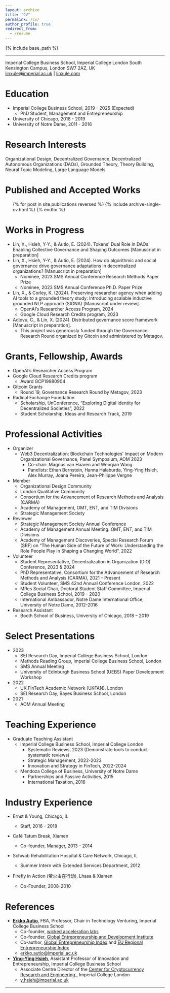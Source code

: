 ```yaml
---
layout: archive
title: "CV"
permalink: /cv/
author_profile: true
redirect_from:
  - /resume
---
```


{% include base_path %}

---
Imperial College Business School, Imperial College London
South Kensington Campus, London SW7 2AZ, UK 			
[linxule@imperial.ac.uk](mailto:linxule@imperial.ac.uk) |  [linxule.com](https://linxule.com/)

# Education

* Imperial College Business School, 2019 - 2025 (Expected)
  * PhD Student, Management and Entrepreneurship
* University of Chicago, 2018 - 2019
* University of Notre Dame, 2011 - 2016

# Research Interests

Organizational Design, Decentralized Governance, Decentralized Autonomous Organizations (DAOs), Grounded Theory, Theory Building, Neural Topic Modeling, Large Language Models

# Published and Accepted Works

<ul>{% for post in site.publications reversed %}
  {% include archive-single-cv.html %}
{% endfor %}</ul>


# Works in Progress

- Lin, X., Hsieh, Y-Y., & Autio, E. (2024). Tokens' Dual Role in DAOs: Enabling Collective Governance and Shaping Outcomes [Manuscript in preparation]
- Lin, X., Hsieh, Y-Y., & Autio, E. (2024). How do algorithmic and social governance drive governance adaptations in decentralized organizations? [Manuscript in preparation]
	- Nominee, 2023 SMS Annual Conference Research Methods Paper Prize
	- Nominee, 2023 SMS Annual Conference Ph.D. Paper Prize
- Lin, X., & Corley, K. (2024). Preserving researcher agency when adding AI tools to a grounded theory study: Introducing scalable inductive grounded NLP approach (SIGNA) [Manuscript under review].
	- OpenAI’s Researcher Access Program, 2024
	- Google Cloud Research Credits program, 2023
- Adjovu, C., & Lin, X. (2024). Distributed governance score framework [Manuscript in preparation].
	- This project was generously funded through the Governance Research Round organized by Gitcoin and administered by Metagov.

# Grants, Fellowship, Awards

- OpenAI’s Researcher Access Program
- Google Cloud Research Credits program
  - Award GCP19980904
- Gitcoin Grants
  - Round 19, Governance Research Round by Metagov, 2023
- Radical Exchange Foundation
  - Scholarship, UnConference, “Exploring Digital Identity for Decentralized Societies”, 2022
  - Student Scholarship, Ideas and Research Track, 2019


# Professional Activities

- Organizer
	- Web3 Decentralization: Blockchain Technologies’ Impact on Modern Organizational Governance, Panel Symposium, AOM 2023
		- Co-chair: Magnus van Haaren and Wenqian Wang
		- Panelists: Ethan Bernstein, Hanna Halaburda, Ying-Ying Hsieh, Alex Murray, Joana Pereira, Jean-Philippe Vergne
- Member
  - Organizational Design Community
  - London Qualitative Community
  - Consortium for the Advancement of Research Methods and Analysis (CARMA)
  - Academy of Management, OMT, ENT, and TIM Divisions
  - Strategic Management Society
- Reviewer
  - Strategic Management Society Annual Conference
  - Academy of Management Annual Meeting. OMT, ENT, and TIM Divisions
  - Academy of Management Discoveries, Special Research Forum (SRF) on “The Human Side of the Future of Work: Understanding the Role People Play in Shaping a Changing World”, 2022
- Volunteer
  - Student Representative, Decentralization in Organization (DiO) Conference, 2023 & 2024
  - PhD Representative, Consortium for the Advancement of Research Methods and Analysis (CARMA), 2021 – Present
  - Student Volunteer, SMS 42nd Annual Conference London, 2022
  - MRes Social Chair, Doctoral Student Staff Committee, Imperial College Business School, 2019 – 2020
  - International Ambassador, Notre Dame International Office, University of Notre Dame, 2012-2016
- Research Assistant
  - Booth School of Business, University of Chicago, 2018 – 2019

# Select Presentations

- 2023
  - SEI Research Day, Imperial College Business School, London
  - Methods Reading Group, Imperial College Business School, London
  - SMS Annual Meeting
  - University of Edinburgh Business School (UEBS) Paper Development Workshop
- 2022
  - UK FinTech Academic Network (UKFAN), London
  - SEI Research Day, Bayes Business School, London
- 2021
  - AOM Annual Meeting

# Teaching Experience

- Graduate Teaching Assistant
  - Imperial College Business School, Imperial College London
    - Systematic Reviews, 2023 (Demonstrate tools to conduct systematic reviews)
	- Strategic Management, 2022-2023
	- Innovation and Strategy in FinTech, 2022-2024
  - Mendoza College of Business, University of Notre Dame
	- Partnerships and Passive Activities, 2015
	- International Taxation, 2016

# Industry Experience

* Ernst & Young, Chicago, IL
  * Staff, 2016 - 2018

* Café Tatum Break, Xiamen
  * Co-founder, Manager, 2013 - 2014
* Schwab Rehabilitation Hospital & Care Network, Chicago, IL
  * Summer Intern with Extended Services Department, 2012

* Firefly in Action (萤火虫在行动), Lhasa & Xiamen
  * Co-Founder, 2008-2010


# References

* **[Erkko Autio](https://www.imperial.ac.uk/people/erkko.autio)**, FBA, Professor, Chair in Technology Venturing, Imperial College Business School
	* Co-founder, [wicked acceleration labs](https://www.wickedacceleration.org/)
	* Co-founder, [Global Entrepreneurship and Development Institute](http://www.thegedi.org/) 
	* Co-author, [Global Entrepreneurship Index](http://www.thegedi.org/research/gedi-index) and [EU Regional Entrepreneurship Index](http://bookshop.europa.eu/en/redi-the-regional-entrepreneurship-and-development-index-pbKN0214462/?CatalogCategoryID=cKYKABsttvUAAAEjrpAY4e5L)
	* [erkko.autio@imperial.ac.uk](mailto:erkko.autio@imperial.ac.uk)
* **[Ying-Ying Hsieh](https://www.imperial.ac.uk/people/y.hsieh)**, Assistant Professor of Innovation and Entrepreneurship, Imperial College Business School
	* Associate Centre Director of the [Center for Cryptocurrency Research and Engineering ](https://www.imperial.ac.uk/cryptocurrency), Imperial College London
	* [y.hsieh@imperial.ac.uk](mailto:y.hsieh@imperial.ac.uk)


----------------------------
